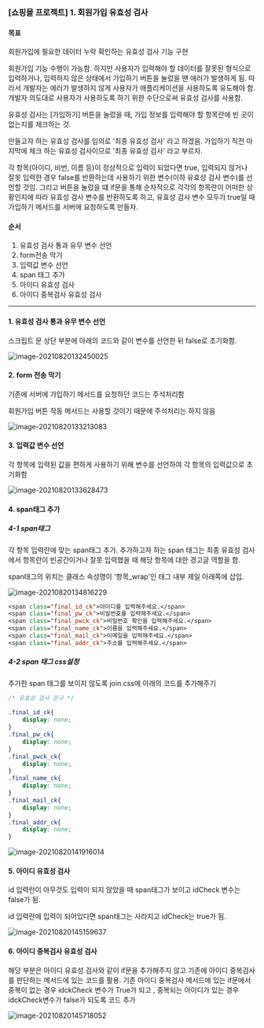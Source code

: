 ### [쇼핑몰 프로젝트] 1. 회원가입 유효성 검사

#### 목표

회원가입에 필요한 데이터 누락 확인하는 유효성 검사 기능 구현

회원가입 기능 수행이 가능함. 하지만 사용자가 입력해야 할 데이터를 잘못된 형식으로 입력하거나, 입력하지 않은 상태에서 가입하기 버튼을 눌렀을 땐 에러가 발생하게 됨. 따라서 개발자는 에러가 발생하지 않게 사용자가 애플리케이션을 사용하도록 유도해야 함. 개발자 의도대로 사용자가 사용하도록 하기 위한 수단으로써 유효성 검사를 사용함. 

유효성 검사는 [가입하기] 버튼을 눌렀을 때, 가입 정보를 입력해야 할 항목란에 빈 곳이 없는지를 체크하는 것.

만들고자 하는 유효성 검사를 임의로 '최종 유효성 검사' 라고 하겠음. 가입하기 직전 마지막에 체크 하는 유효성 검사이므로 '최종 유효성 검사' 라고 부르자.

각 항목(아이디, 비번, 이름 등)이 정상적으로 입력이 되었다면 true, 입력되지 않거나 잘못 입력한 경우 false를 반환하는데 사용하기 위한 변수(이하 유효성 검사 변수)를 선언할 것임. 그리고 버튼을 눌렀을 떄 if문을 통해 순차적으로 각각의 항목란이 어떠한 상황인지에 따라 유효성 검사 변수를 반환하도록 하고, 유효성 검사 변수 모두가 true일 때 가입하기 메서드를 서버에 요청하도록 만들자. 

#### 순서

1. 유효성 검사 통과 유무 변수 선언
2. form전송 막기
3. 입력값 변수 선언
4. span 태그 추가
5. 아이디 유효성 검사 
6. 아이디 중복검사 유효성 검사 

---

#### 1. 유효성 검사 통과 유무 변수 선언

스크립트 문 상단 부분에 아래의 코드와 같이 변수를 선언한 뒤 false로 초기화함. 

![image-20210820132450025](https://user-images.githubusercontent.com/82528589/131593761-3e9ee310-890e-4ef7-a44d-09bd081da633.png)



#### 2. form 전송 막기

기존에 서버에 가입하기 메서드를 요청하던 코드는 주석처리함

 회원가입 버튼 작동 메서드는 사용할 것이기 때문에 주석처리는 하지 않음

![image-20210820133213083](https://user-images.githubusercontent.com/82528589/131593770-3a0468ee-5013-4d49-9b0b-01c894ef25a6.png)



#### 3. 입력값 변수 선언 

각 항목에 입력된 값을 편하게 사용하기 위해 변수를 선언하여 각 항목의 입력값으로 초기화함

![image-20210820133628473](https://user-images.githubusercontent.com/82528589/131593789-c5ebf8b5-f031-4e55-adb0-50d39b78579f.png)



#### 4. span태그 추가

##### 4-1 span태그

각 항목 입력란에 맞는 span태그 추가. 추가하고자 하는 span 태그는 최종 유효성 검사에서 항목란이 빈공간이거나 잘못 입력했을 때 해당 항목에 대한 경고글 역할을 함.

span태그의 위치는 클래스 속성명이 '항목_wrap'인 태그 내부 제일 아래쪽에 삽입.

![image-20210820134816229](https://user-images.githubusercontent.com/82528589/131593797-8567bbd7-3d22-403a-a8bc-8d636c9e5e78.png)

```jsp
<span class="final_id_ck">아이디를 입력해주세요.</span>
<span class="final_pw_ck">비밀번호를 입력해주세요.</span>
<span class="final_pwck_ck">비밀번호 확인을 입력해주세요.</span>
<span class="final_name_ck">이름을 입력해주세요.</span>
<span class="final_mail_ck">이메일을 입력해주세요.</span>
<span class="final_addr_ck">주소를 입력해주세요.</span>
```



##### 4-2 span 태그 css설정

추가한 span 태그를 보이지 않도록 join.css에 아래의 코드를 추가해주기 

```css
/* 유효성 검사 문구 */
 
.final_id_ck{
    display: none;
}
.final_pw_ck{
    display: none;
}
.final_pwck_ck{
    display: none;
}
.final_name_ck{
    display: none;
}
.final_mail_ck{
    display: none;
}
.final_addr_ck{
    display: none;
}
```

![image-20210820141916014](https://user-images.githubusercontent.com/82528589/131593813-55adc557-656b-4bf7-a0b9-7876b89bb129.png)


#### 5. 아이디 유효성 검사 

id 입력란이 아무것도 입력이 되지 않았을 때 span태그가 보이고 idCheck 변수는 false가 됨. 

id 입력란에 입력이 되어있다면 span태그는 사라지고 idCheck는 true가 됨.

![image-20210820145159637](https://user-images.githubusercontent.com/82528589/131593821-ee66e8a1-fb6f-438e-a641-eb519ac26a7c.png)



#### 6. 아이디 중복검사 유효성 검사

해당 부분은 아이디 유효성 검사와 같이 if문을 추가해주지 않고 기존에 아이디 중복검사를 판단하는 메서드에 있는 코드를 활용. 기존 아이디 중복검사 메서드에 있는 if문에서 중복이 없는 경우 idckCheck 변수가 True가 되고 , 중복되는 아이디가 있는 경우 idckCheck변수가 false가 되도록 코드 추가

![image-20210820145718052](https://user-images.githubusercontent.com/82528589/131593829-cf22fec8-11ed-46b2-a124-c8a7a4c74fc8.png)
